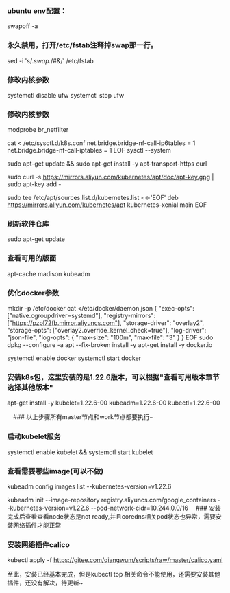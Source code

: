  ### ubuntu  env配置：
  swapoff -a
  ### 永久禁用，打开/etc/fstab注释掉swap那一行。
  sed -i 's/.*swap.*/#&/' /etc/fstab
  ### 修改内核参数
  systemctl disable ufw
  systemctl stop ufw

  ### 修改内核参数
  modprobe br_netfilter

  cat <<EOF >  /etc/sysctl.d/k8s.conf
  net.bridge.bridge-nf-call-ip6tables = 1
  net.bridge.bridge-nf-call-iptables = 1
  EOF
  sysctl --system

  sudo apt-get update && sudo apt-get install -y apt-transport-https curl

  sudo curl -s https://mirrors.aliyun.com/kubernetes/apt/doc/apt-key.gpg | sudo apt-key add -

  sudo tee /etc/apt/sources.list.d/kubernetes.list <<-'EOF'
  deb https://mirrors.aliyun.com/kubernetes/apt kubernetes-xenial main
  EOF
  ### 刷新软件仓库
  sudo apt-get update
  ### 查看可用的版面
  apt-cache madison kubeadm
  ### 优化docker参数
  mkdir -p /etc/docker
cat <<EOF >/etc/docker/daemon.json
{
  "exec-opts": ["native.cgroupdriver=systemd"],
  "registry-mirrors": ["https://pzpl72fb.mirror.aliyuncs.com"],
  "storage-driver": "overlay2",
  "storage-opts": ["overlay2.override_kernel_check=true"],
  "log-driver": "json-file",
  "log-opts": {
    "max-size": "100m",
    "max-file": "3"
  }
}
EOF
  sudo dpkg --configure -a
  apt --fix-broken install -y 
  apt-get install -y docker.io

  systemctl enable docker 
  systemctl start docker
  ### 安装k8s包，这里安装的是1.22.6版本，可以根据"查看可用版本章节选择其他版本"
  apt-get install -y kubelet=1.22.6-00 kubeadm=1.22.6-00 kubectl=1.22.6-00   
  

　### 以上步骤所有master节点和work节点都要执行~
  ### 启动kubelet服务
  systemctl enable kubelet && systemctl start kubelet
  ### 查看需要哪些image(可以不做)
  kubeadm config images list --kubernetes-version=v1.22.6   

  kubeadm init  --image-repository registry.aliyuncs.com/google_containers --kubernetes-version=v1.22.6   --pod-network-cidr=10.244.0.0/16
　### 安装完成后查看查看node状态是not ready,并且coredns相关pod状态也异常，需要安装网络插件才能正常　
  ### 安装网络插件calico
  kubectl apply -f https://gitee.com/qiangwum/scripts/raw/master/calico.yaml
  
  
  
  至此，安装已经基本完成，但是kubectl top 相关命令不能使用，还需要安装其他插件，还没有解决，待更新~
  
